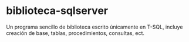 # biblioteca-sqlserver
Un programa sencillo de biblioteca escrito únicamente en T-SQL, incluye creación de base, tablas, procedimientos, consultas, ect.
